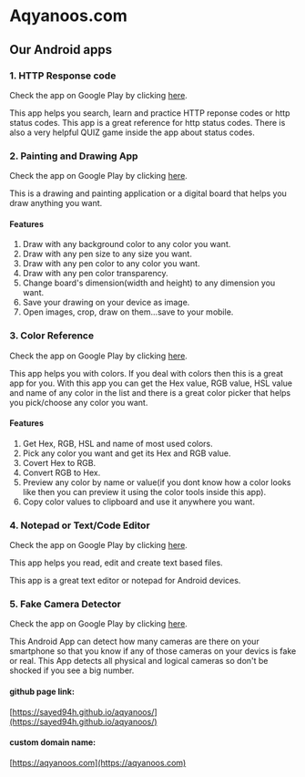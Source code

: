 # Aqyanoos.com

## Our Android apps


### 1. HTTP Response code

Check the app on Google Play by clicking [here](https://play.google.com/store/apps/details?id=com.aqyanoos.httpresponsecode).

This app helps you search, learn and practice HTTP reponse codes or http status codes. This app is a great reference for http status codes. There is also a very helpful QUIZ game inside the app about status codes.

### 2. Painting and Drawing App

Check the app on Google Play by clicking [here](https://play.google.com/store/apps/details?id=com.aqyanoos.drawing_painting).

This is a drawing and painting application or a digital board that helps you draw anything you want.

#### Features

1. Draw with any background color to any color you want.
2. Draw with any pen size to any size you want.
3. Draw with any pen color to any color you want.
4. Draw with any pen color transparency.
5. Change board's dimension(width and height) to any dimension you want.
6. Save your drawing on your device as image.
7. Open images, crop, draw on them...save to your mobile.

### 3. Color Reference

Check the app on Google Play by clicking [here](https://play.google.com/store/apps/details?id=com.aqyanoos.colorreference).

This app helps you with colors. If you deal with colors then this is a great app for you.
With this app you can get the Hex value, RGB value, HSL value and name of any color in the list and there is a great color picker that helps you pick/choose any color you want.

#### Features

1. Get Hex, RGB, HSL and name of most used colors.
2. Pick any color you want and get its Hex and RGB value.
3. Covert Hex to RGB.
4. Convert RGB to Hex.
5. Preview any color by name or value(if you dont know how a color looks like then you can preview it using the color tools inside this app).
6. Copy color values to clipboard and use it anywhere you want.


### 4. Notepad or Text/Code Editor

Check the app on Google Play by clicking [here](https://play.google.com/store/apps/details?id=com.aqyanoos.texteditor).

This app helps you read, edit and create text based files.

This app is a great text editor or notepad for Android devices.

### 5. Fake Camera Detector

Check the app on Google Play by clicking [here](https://play.google.com/store/apps/details?id=com.aqyanoos.fakecameradetector).

This Android App can detect how many cameras are there on your smartphone so that you know if any of those cameras on your devics is fake or real. This App detects all physical and logical cameras so don't be shocked if you see a big number. 


#### github page link:
[https://sayed94h.github.io/aqyanoos/](https://sayed94h.github.io/aqyanoos/)

#### custom domain name:
[https://aqyanoos.com](https://aqyanoos.com)




